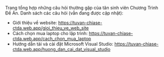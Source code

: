Trang tổng hợp những câu hỏi thường gặp của tân sinh viên Chương Trình Đề Án. Danh sách các câu hỏi (vẫn đang được cập nhật):

* Giới thiệu về website: https://tuvan-chiase-ctda.web.app/gioi_thieu_ve_web_site
* Cách chọn mua laptop cho lập trình: https://tuvan-chiase-ctda.web.app/cach_chon_mua_laptop
* Hướng dẫn tải và cài đặt Microsoft Visual Studio: https://tuvan-chiase-ctda.web.app/huong_dan_cai_dat_visual_studio